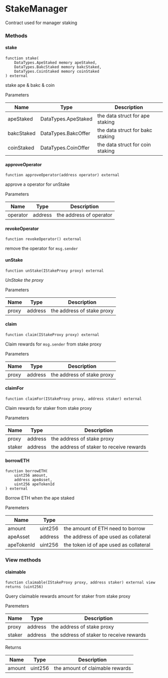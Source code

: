 # StakeManager

Contract used for manager staking

### Methods <a href="#addcurrency" id="addcurrency"></a>

#### stake[​](broken-reference)

```
function stake(
    DataTypes.ApeStaked memory apeStaked,
    DataTypes.BakcStaked memory bakcStaked,
    DataTypes.CoinStaked memory coinStaked
) external 
```

stake ape & bakc & coin

Parameters[**​**](broken-reference)

| Name       | Type                | Description                      |
| ---------- | ------------------- | -------------------------------- |
| apeStaked  | DataTypes.ApeStaked | the  data struct for ape staking |
| bakcStaked | DataTypes.BakcOffer | the data struct for bakc staking |
| coinStaked | DataTypes.CoinOffer | the data struct for coin staking |

#### approveOperator

```
function approveOperator(address operator) external
```

approve a operator for unStake

Parameters

| Name     | Type    | Description             |
| -------- | ------- | ----------------------- |
| operator | address | the address of operator |

#### revokeOperator

```
function revokeOperator() external 
```

remove the operator for `msg.sender`

#### unStake[​](broken-reference) <a href="#renounceownership" id="renounceownership"></a>

```
function unStake(IStakeProxy proxy) external 
```

_UnStake the proxy_

Parameters

| Name  | Type    | Description                |
| ----- | ------- | -------------------------- |
| proxy | address | the address of stake proxy |



#### claim[​](broken-reference) <a href="#transferownership" id="transferownership"></a>

```
function claim(IStakeProxy proxy) external
```

Claim rewards for `msg.sender` from stake proxy

Parameters[**​**](broken-reference)

| Name  | Type    | Description                |
| ----- | ------- | -------------------------- |
| proxy | address | the address of stake proxy |

#### claimFor

```
function claimFor(IStakeProxy proxy, address staker) external
```

Claim rewards for staker from stake proxy

Parameters

| Name   | Type    | Description                              |
| ------ | ------- | ---------------------------------------- |
| proxy  | address | the address of stake proxy               |
| staker | address | the address of staker to receive rewards |

#### borrowETH

```
function borrowETH(
    uint256 amount,
    address apeAsset,
    uint256 apeTokenId
) external
```

Borrow ETH when the ape staked

Paremeters

| Name       | Type    |                                        |
| ---------- | ------- | -------------------------------------- |
| amount     | uint256 | the amount of ETH need to borrow       |
| apeAsset   | address | the address of ape used as collateral  |
| apeTokenId | uint256 | the token id of ape used as collateral |

### View methods

#### claimable

```
function claimable(IStakeProxy proxy, address staker) external view returns (uint256)
```

Query claimable rewards amount for staker from stake proxy

Paremeters

| Name   | Type    | Description                              |
| ------ | ------- | ---------------------------------------- |
| proxy  | address | the address of stake proxy               |
| staker | address | the sddress of staker to receive rewards |

Returns

| Name   | Type    | Description                     |
| ------ | ------- | ------------------------------- |
| amount | uint256 | the amount of claimable rewards |



### &#x20;<a href="#currencyremoved" id="currencyremoved"></a>
